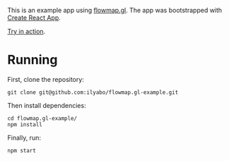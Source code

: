 This is an example app using [flowmap.gl](https://github.com/teralytics/flowmap.gl). 
The app was bootstrapped with [Create React App](https://github.com/facebook/create-react-app).

[Try in action](http://ilyabo.github.io/flowmap.gl-example).

# Running
First, clone the repository:

    git clone git@github.com:ilyabo/flowmap.gl-example.git

Then install dependencies:

    cd flowmap.gl-example/
    npm install 

Finally, run:
  
    npm start
